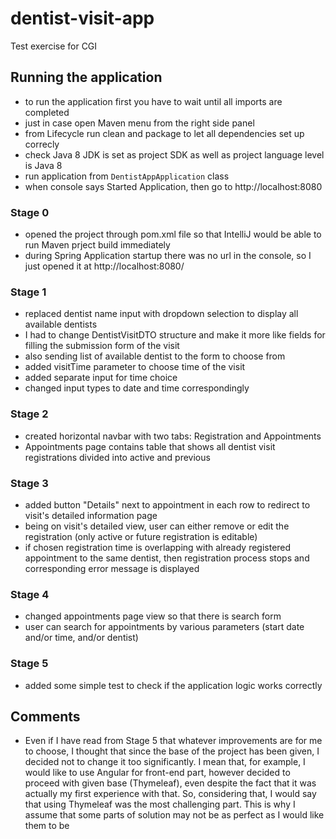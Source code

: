 # dentist-visit-app
Test exercise for CGI

## Running the application
- to run the application first you have to wait until all imports are completed
- just in case open Maven menu from the right side panel
- from Lifecycle run clean and package to let all dependencies set up correcly
- check Java 8 JDK is set as project SDK as well as project language level is Java 8
- run application from `DentistAppApplication` class
- when console says Started Application, then go to http://localhost:8080

### Stage 0
- opened the project through pom.xml file so that IntelliJ would be able to run Maven prject build immediately
- during Spring Application startup there was no url in the console, so I just opened it at http://localhost:8080/

### Stage 1
- replaced dentist name input with dropdown selection to display all available dentists
- I had to change DentistVisitDTO structure and make it more like fields for filling the submission form of the visit
- also sending list of available dentist to the form to choose from
- added visitTime parameter to choose time of the visit
- added separate input for time choice
- changed input types to date and time correspondingly

### Stage 2
- created horizontal navbar with two tabs: Registration and Appointments
- Appointments page contains table that shows all dentist visit registrations divided into active and previous

### Stage 3
- added button "Details" next to appointment in each row to redirect to visit's detailed information page
- being on visit's detailed view, user can either remove or edit the registration (only active or future registration is editable)
- if chosen registration time is overlapping with already registered appointment to the same dentist, then registration process stops and corresponding error message is displayed

### Stage 4
- changed appointments page view so that there is search form
- user can search for appointments by various parameters (start date and/or time, and/or dentist)

### Stage 5
- added some simple test to check if the application logic works correctly

## Comments
- Even if I have read from Stage 5 that whatever improvements are for me to choose, I thought that since the base of the project has been given, I decided not to change it too significantly. I mean that, for example, I would like to use Angular for front-end part, however decided to proceed with given base (Thymeleaf), even despite the fact that it was actually my first experience with that. So, considering that, I would say that using Thymeleaf was the most challenging part. This is why I assume that some parts of solution may not be as perfect as I would like them to be
